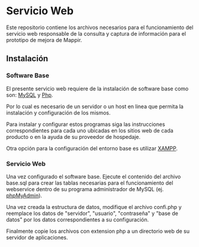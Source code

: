 ﻿Servicio Web
====================

Este repositorio contiene los archivos necesarios para el funcionamiento del servicio web responsable de la consulta y captura de información para el prototipo de mejora de Mappir.

<h2>Instalación</h2>

<h3>Software Base</h3>
El presente servicio web requiere de la instalación de software base como son: <a href=http://www.mysql.com/>MySQL</a> y <a href=http://php.net/>Php</a>.

Por lo cual es necesario de un servidor o un host en linea que permita la instalación y configuración de los mismos.

Para instalar y configurar estos programas siga las instrucciones correspondientes para cada uno ubicadas en los sitios web de cada producto o en la ayuda de su proveedor de hospedaje.

Otra opción para la configuración del entorno base es utilizar <a href=https://www.apachefriends.org/es/index.html>XAMPP</a>.

<h3>Servicio Web</h3>
Una vez configurado el software base. Ejecute el contenido del archivo base.sql para crear las tablas necesarias para el funcionamiento del webservice dentro de su programa administrador de MySQL (ej. <a href=http://www.phpmyadmin.net/>phpMyAdmin</a>).

Una vez creada la estructura de datos, modifique el archivo confi.php y reemplace los datos de "servidor", "usuario", "contraseña" y "base de datos" por los datos correspondientes a su configuración.

Finalmente copie los archivos con extension php a un directorio web de su servidor de aplicaciones.